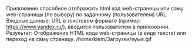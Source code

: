 Приложение способное отображать html код web-страницы или саму web-страницы (по выбору) по заданному (пользователем) URL. Входные данные: URL в текстовом формате (пример: https://www.yandex.ru/), вводится пользователем в приложении. Результат: Отображение HTML кода web-страницы (в виде текста) или переход на саму страницу.
/home/klem/Загрузки/еуые.gif
